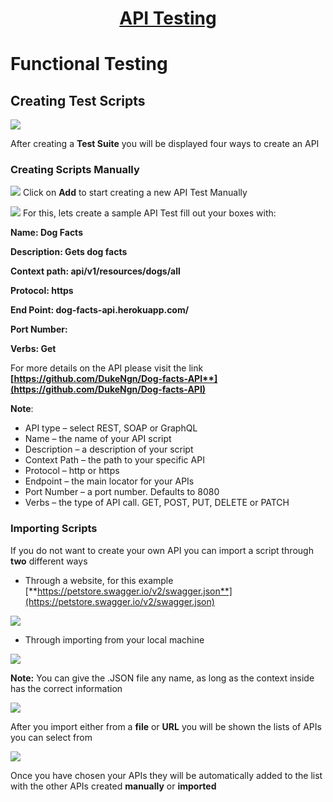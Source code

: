 <h1 style="text-align: center; text-decoration:underline; font-weight: bold;">API Testing</h1>

# Functional Testing
## Creating Test Scripts <!-- {docsify-ignore} --> 
![](../../../_media/_apiImgs/Aspose.Words.1a0bb08a-a30f-4674-a26b-60d476b195cd.025.png)

After creating a **Test Suite** you will be displayed four ways to create an API

### Creating Scripts Manually
![](../../../_media/_apiImgs/Aspose.Words.1a0bb08a-a30f-4674-a26b-60d476b195cd.030.png)
Click on **Add** to start creating a new API Test Manually

![](../../../_media/_apiImgs/Aspose.Words.1a0bb08a-a30f-4674-a26b-60d476b195cd.031.png)
For this, lets create a sample API Test fill out your boxes with:

**Name: Dog Facts**

**Description: Gets dog facts**

**Context path: api/v1/resources/dogs/all**

**Protocol: https**

**End Point: dog-facts-api.herokuapp.com/**

**Port Number:**

**Verbs: Get**

For more details on the API please visit the link **[https://github.com/DukeNgn/Dog-facts-API**](https://github.com/DukeNgn/Dog-facts-API)**

**Note**: 

- API type – select REST, SOAP or GraphQL
- Name – the name of your API script
- Description – a description of your script
- Context Path – the path to your specific API
- Protocol – http or https
- Endpoint – the main locator for your APIs
- Port Number – a port number. Defaults to 8080
- Verbs – the type of API call. GET, POST, PUT, DELETE or PATCH

### Importing Scripts
If you do not want to create your own API you can import a script through **two** different ways

- Through a website, for this example [**https://petstore.swagger.io/v2/swagger.json**](https://petstore.swagger.io/v2/swagger.json)

![](../../../_media/_apiImgs/Aspose.Words.1a0bb08a-a30f-4674-a26b-60d476b195cd.026.png)

- Through importing from your local machine

![](../../../_media/_apiImgs/Aspose.Words.1a0bb08a-a30f-4674-a26b-60d476b195cd.027.png)

**Note:** You can give the .JSON file any name, as long as the context inside has the correct information

![](../../../_media/_apiImgs/Aspose.Words.1a0bb08a-a30f-4674-a26b-60d476b195cd.028.png)

After you import either from a **file** or **URL** you will be shown the lists of APIs you can select from

![](../../../_media/_apiImgs/Aspose.Words.1a0bb08a-a30f-4674-a26b-60d476b195cd.029.png)

Once you have chosen your APIs they will be automatically added to the list with the other APIs created **manually** or **imported**